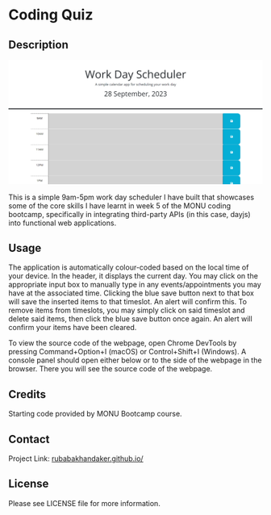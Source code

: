 # Coding Quiz

## Description
![Screenshot of Deployed site.](./assets/images/Screenshot%202023-09-28%20224759.png)

This is a simple 9am-5pm work day scheduler I have built that showcases some of the core skills I have learnt in week 5 of the MONU coding bootcamp, specifically in integrating third-party APIs (in this case, dayjs) into functional web applications.

## Usage

The application is automatically colour-coded based on the local time of your device. In the header, it displays the current day. You may click on the appropriate input box to manually type in any events/appointments you may have at the associated time. Clicking the blue save button next to that box will save the inserted items to that timeslot. An alert will confirm this. To remove items from timeslots, you may simply click on said timeslot and delete said items, then click the blue save button once again. An alert will confirm your items have been cleared.

To view the source code of the webpage, open Chrome DevTools by pressing Command+Option+I (macOS) or Control+Shift+I (Windows). A console panel should open either below or to the side of the webpage in the browser. There you will see the source code of the webpage.

## Credits

Starting code provided by MONU Bootcamp course.

## Contact

Project Link: [rubabakhandaker.github.io/]()

## License

Please see LICENSE file for more information.